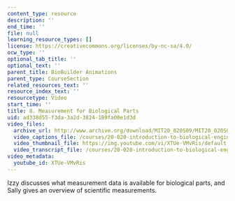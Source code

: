 ```yaml
---
content_type: resource
description: ''
end_time: ''
file: null
learning_resource_types: []
license: https://creativecommons.org/licenses/by-nc-sa/4.0/
ocw_type: ''
optional_tab_title: ''
optional_text: ''
parent_title: BioBuilder Animations
parent_type: CourseSection
related_resources_text: ''
resource_index_text: ''
resourcetype: Video
start_time: ''
title: 8. Measurement for Biological Parts
uid: ad338d55-f3da-3a2d-3824-189fa00e1d3d
video_files:
  archive_url: http://www.archive.org/download/MIT20_020S09/MIT20_020S09_measurement.mp4
  video_captions_file: /courses/20-020-introduction-to-biological-engineering-design-spring-2009/506a06515e665273a51072e1f41ac4ab_XTUe-VMvRis.vtt
  video_thumbnail_file: https://img.youtube.com/vi/XTUe-VMvRis/default.jpg
  video_transcript_file: /courses/20-020-introduction-to-biological-engineering-design-spring-2009/72f26b3d80fd48824db85e489060df65_XTUe-VMvRis.pdf
video_metadata:
  youtube_id: XTUe-VMvRis
---
```


Izzy discusses what measurement data is available for biological parts, and Sally gives an overview of scientific measurements.

